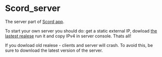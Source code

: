 # Scord_server
The server part of [Scord app](https://github.com/TheSapphRyz/Scord).

To start your own server you should do: get a static external IP, dowload [the lastest realese](https://github.com/TheSapphRyz/Scord_server/releases) run it and copy IPv4 in server console. Thats all! 

If you dowload old realese - clients and server will crash. To avoid this, be sure to download the latest version of the server.
